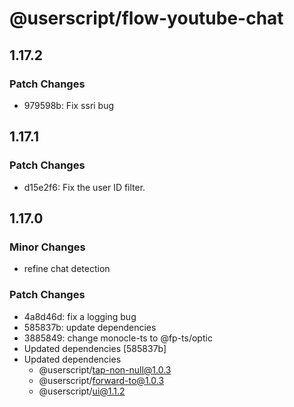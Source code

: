 # @userscript/flow-youtube-chat

## 1.17.2

### Patch Changes

- 979598b: Fix ssri bug

## 1.17.1

### Patch Changes

- d15e2f6: Fix the user ID filter.

## 1.17.0

### Minor Changes

- refine chat detection

### Patch Changes

- 4a8d46d: fix a logging bug
- 585837b: update dependencies
- 3885849: change monocle-ts to @fp-ts/optic
- Updated dependencies [585837b]
- Updated dependencies
  - @userscript/tap-non-null@1.0.3
  - @userscript/forward-to@1.0.3
  - @userscript/ui@1.1.2

